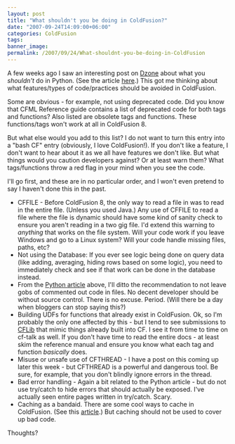 ```yaml
---
layout: post
title: "What shouldn't you be doing in ColdFusion?"
date: "2007-09-24T14:09:00+06:00"
categories: ColdFusion 
tags: 
banner_image: 
permalink: /2007/09/24/What-shouldnt-you-be-doing-in-ColdFusion
---
```


A few weeks ago I saw an interesting post on <a href="http://www.dzone.com">Dzone</a> about what you <i>shouldn't</i> do in Python. (See the article <a href="http://plope.com/Members/chrism/now_not_to_write_python">here</a>.) This got me thinking about what features/types of code/practices should be avoided in ColdFusion. 

Some are obvious - for example, not using deprecated code. Did you know that CFML Reference guide contains a list of deprecated code for both tags and functions? Also listed are obsolete tags and functions. These functions/tags won't work at all in ColdFusion 8. 

But what else would you add to this list? I do not want to turn this entry into a "bash CF" entry (obviously, I love ColdFusion!). If you don't like a feature, I don't want to hear about it as we all have features we don't like. But what things would you caution developers against? Or at least warn them? What tags/functions throw a red flag in your mind when you see the code. 

I'll go first, and these are in no particular order, and I won't even pretend to say I haven't done this in the past.

<ul>
<li>CFFILE - Before ColdFusion 8, the only way to read a file in was to read in the entire file. (Unless you used Java.) Any use of CFFILE to read a file where the file is dynamic should have some kind of sanity check to ensure you aren't reading in a two gig file. I'd extend this warning to <i>anything</i> that works on the file system. Will your code work if you leave Windows and go to a Linux system? Will your code handle missing files, paths, etc? 
<li>Not using the Database: If you ever see logic being done on query data (like adding, averaging, hiding rows based on some logic), you need to immediately check and see if that work can be done in the database instead.
<li>From the <a href="http://plope.com/Members/chrism/now_not_to_write_python">Python article</a> above, I'll ditto the recommendation to not leave gobs of commented out code in files. No decent developer should be without source control. There is no excuse. Period. (Will there be a day when bloggers can stop saying this?)
<li>Building UDFs for functions that already exist in ColdFusion. Ok, so I'm probably the only one affected by this - but I tend to see submissions to <a href="http://www.cflib.org">CFLib</a> that mimic things already built into CF. I see it from time to time on cf-talk as well. If you don't have time to read the entire docs - at least skim the reference manual and ensure you know what each tag and function <i>basically</i> does. 
<li>Misuse or unsafe use of CFTHREAD - I have a post on this coming up later this week - but CFTHREAD is a powerful and dangerous tool. Be sure, for example, that you don't blindly ignore errors in the thread.
<li>Bad error handling - Again a bit related to the Python article - but do not use try/catch to hide errors that should actually be exposed. I've actually seen entire pages written in try/catch. Scary.
<li>Caching as a bandaid. There are some cool ways to cache in ColdFusion. (See this <a href="http://www.raymondcamden.com/index.cfm/2006/7/19/Caching-options-in-ColdFusion">article</a>.) But caching should not be used to cover up bad code.
</ul>

Thoughts?